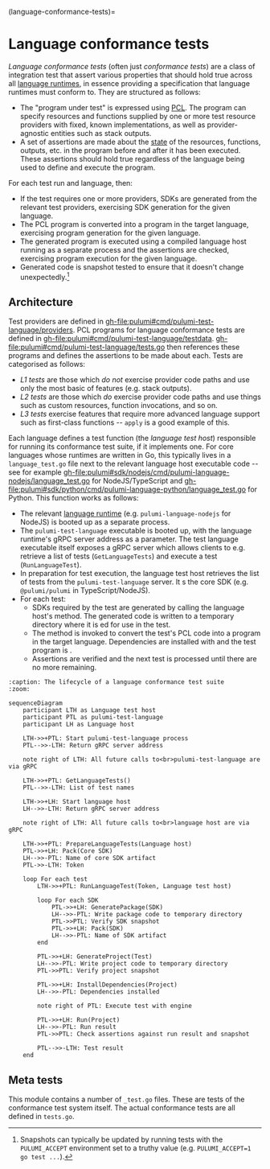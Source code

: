 (language-conformance-tests)=
# Language conformance tests

*Language conformance tests* (often just *conformance tests*) are a class of
integration test that assert various properties that should hold true across all
[language runtimes](language-runtimes), in essence providing a specification
that language runtimes must conform to. They are structured as follows:

* The "program under test" is expressed using [PCL](pcl). The program can
  specify resources and functions supplied by one or more test resource
  providers with fixed, known implementations, as well as provider-agnostic
  entities such as stack outputs.
* A set of assertions are made about the [state](state-snapshots) of the
  resources, functions, outputs, etc. in the program before and after it has
  been executed. These assertions should hold true regardless of the language
  being used to define and execute the program.

For each test run and language, then:

* If the test requires one or more providers, SDKs are generated from the
  relevant test providers, exercising SDK generation for the given language.
* The PCL program is converted into a program in the target language, exercising
  program generation for the given language.
* The generated program is executed using a compiled language host running as a
  separate process and the assertions are checked, exercising program execution
  for the given language.
* Generated code is snapshot tested to ensure that it doesn't change
  unexpectedly.[^pulumi-accept]

[^pulumi-accept]:
    Snapshots can typically be updated by running tests with the `PULUMI_ACCEPT`
    environment set to a truthy value (e.g. `PULUMI_ACCEPT=1 go test ...`).

## Architecture

Test providers are defined in
<gh-file:pulumi#cmd/pulumi-test-language/providers>. PCL programs for language
conformance tests are defined in
<gh-file:pulumi#cmd/pulumi-test-language/testdata>.
<gh-file:pulumi#cmd/pulumi-test-language/tests.go> then references these
programs and defines the assertions to be made about each. Tests are categorised
as follows:

* *L1 tests* are those which *do not* exercise provider code paths and use only
  the most basic of features (e.g. stack outputs).
* *L2 tests* are those which *do* exercise provider code paths and use things
  such as custom resources, function invocations, and so on.
* *L3 tests* exercise features that require more advanced language support such
  as first-class functions -- `apply` is a good example of this.

Each language defines a test function (the *language test host*) responsible for
running its conformance test suite, if it implements one. For core languages
whose runtimes are written in Go, this typically lives in a `language_test.go`
file next to the relevant language host executable code -- see for example
<gh-file:pulumi#sdk/nodejs/cmd/pulumi-language-nodejs/language_test.go> for
NodeJS/TypeScript and
<gh-file:pulumi#sdk/python/cmd/pulumi-language-python/language_test.go> for
Python. This function works as follows:

* The relevant [language runtime](language-runtimes) (e.g.
  `pulumi-language-nodejs` for NodeJS) is booted up as a separate process.
* The `pulumi-test-language` executable is booted up, with the language
  runtime's gRPC server address as a parameter. The test language executable
  itself exposes a gRPC server which allows clients to e.g. retrieve a list of
  tests (`GetLanguageTests`) and execute a test (`RunLanguageTest`).
* In preparation for test execution, the language test host retrieves the list
  of tests from the `pulumi-test-language` server. It
  [](pulumirpc.LanguageRuntime.Pack)s the core SDK (e.g. `@pulumi/pulumi` in
  TypeScript/NodeJS).
* For each test:
  * SDKs required by the test are generated by calling the language host's
    [](pulumirpc.LanguageRuntime.GeneratePackage) method. The generated code is
    written to a temporary directory where it is
    [](pulumirpc.LanguageRuntime.Pack)ed for use in the test.
  * The [](pulumirpc.LanguageRuntime.GenerateProject) method is invoked to
    convert the test's PCL code into a program in the target language.
    Dependencies are installed with
    [](pulumirpc.LanguageRuntime.InstallDependencies) and the test program is
    [](pulumirpc.LanguageRuntime.Run).
  * Assertions are verified and the next test is processed until there are no
    more remaining.

```{mermaid}
:caption: The lifecycle of a language conformance test suite
:zoom:

sequenceDiagram
    participant LTH as Language test host
    participant PTL as pulumi-test-language
    participant LH as Language host

    LTH->>+PTL: Start pulumi-test-language process
    PTL-->>-LTH: Return gRPC server address

    note right of LTH: All future calls to<br>pulumi-test-language are via gRPC

    LTH->>+PTL: GetLanguageTests()
    PTL-->>-LTH: List of test names

    LTH->>+LH: Start language host
    LH-->>-LTH: Return gRPC server address

    note right of LTH: All future calls to<br>language host are via gRPC

    LTH->>+PTL: PrepareLanguageTests(Language host)
    PTL->>+LH: Pack(Core SDK)
    LH-->>-PTL: Name of core SDK artifact
    PTL->>-LTH: Token

    loop For each test
        LTH->>+PTL: RunLanguageTest(Token, Language test host)

        loop For each SDK
            PTL->>+LH: GeneratePackage(SDK)
            LH-->>-PTL: Write package code to temporary directory
            PTL->>PTL: Verify SDK snapshot
            PTL->>+LH: Pack(SDK)
            LH-->>-PTL: Name of SDK artifact
        end

        PTL->>+LH: GenerateProject(Test)
        LH-->>-PTL: Write project code to temporary directory
        PTL->>PTL: Verify project snapshot

        PTL->>+LH: InstallDependencies(Project)
        LH-->>-PTL: Dependencies installed

        note right of PTL: Execute test with engine

        PTL->>+LH: Run(Project)
        LH-->>-PTL: Run result
        PTL->>PTL: Check assertions against run result and snapshot

        PTL-->>-LTH: Test result
    end
```

## Meta tests

This module contains a number of `_test.go` files. These are tests of the
conformance test system itself. The actual conformance tests are all defined in
`tests.go`.
